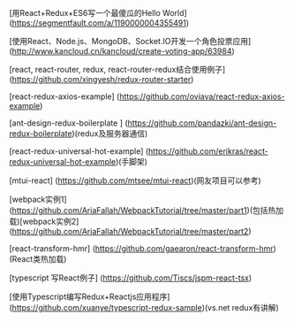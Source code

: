 [用React+Redux+ES6写一个最傻瓜的Hello World]
(https://segmentfault.com/a/1190000004355491)


[使用React、Node.js、MongoDB、Socket.IO开发一个角色投票应用]
(http://www.kancloud.cn/kancloud/create-voting-app/63984)

[react, react-router, redux, react-router-redux结合使用例子]
(https://github.com/xingyesh/redux-router-starter)

[react-redux-axios-example]
(https://github.com/oviava/react-redux-axios-example)


[ant-design-redux-boilerplate ]
(https://github.com/pandazki/ant-design-redux-boilerplate)(redux及服务器通信)

[react-redux-universal-hot-example]
(https://github.com/erikras/react-redux-universal-hot-example)(手脚架)

[mtui-react]
(https://github.com/mtsee/mtui-react)(网友项目可以参考)

[webpack实例1]
(https://github.com/AriaFallah/WebpackTutorial/tree/master/part1)(包括热加载)[webpack实例2]
(https://github.com/AriaFallah/WebpackTutorial/tree/master/part2)

[react-transform-hmr]
(https://github.com/gaearon/react-transform-hmr)(React类热加载)

[typescript 写React例子]
(https://github.com/Tiscs/jspm-react-tsx)

[使用Typescript编写Redux+Reactjs应用程序]
(https://github.com/xuanye/typescript-redux-sample)(vs.net redux有讲解)
